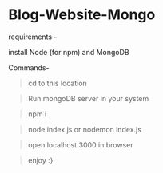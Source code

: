 # Blog-Website-Mongo

requirements -

install Node (for npm) and MongoDB


Commands-

> cd to this location 

>Run mongoDB server in your system 

> npm i 

> node index.js or nodemon index.js

> open localhost:3000 in browser 

> enjoy :}
